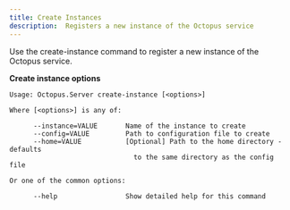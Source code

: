 ```yaml
---
title: Create Instances
description:  Registers a new instance of the Octopus service
---
```


Use the create-instance command to register a new instance of the Octopus service.

**Create instance options**

```text
Usage: Octopus.Server create-instance [<options>]

Where [<options>] is any of:

      --instance=VALUE       Name of the instance to create
      --config=VALUE         Path to configuration file to create
      --home=VALUE           [Optional] Path to the home directory - defaults
                               to the same directory as the config file

Or one of the common options:

      --help                 Show detailed help for this command


```
